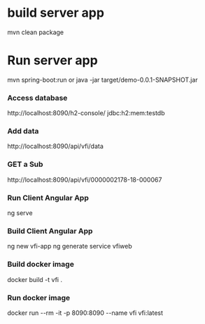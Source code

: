 # build server app
mvn clean package

# Run server app
mvn spring-boot:run  or java -jar target/demo-0.0.1-SNAPSHOT.jar

### Access database
http://localhost:8090/h2-console/
jdbc:h2:mem:testdb

### Add data
http://localhost:8090/api/vfi/data

### GET a Sub
http://localhost:8090/api/vfi/0000002178-18-000067

### Run Client Angular App
ng serve

### Build Client Angular App
ng new vfi-app
ng generate service vfiweb

### Build docker image
docker build -t vfi .

### Run docker image
docker run --rm -it -p 8090:8090 --name vfi vfi:latest 
